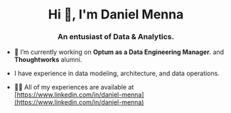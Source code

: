 <h1 align="center">Hi 👋, I'm Daniel Menna</h1>
<h3 align="center">An entusiast of Data & Analytics.</h3>

- 🔭 I’m currently working on **Optum as a Data Engineering Manager.** and **Thoughtworks** alumni.

- I have experience in data modeling, architecture, and data operations.

- 👨‍💻 All of my experiences are available at [https://www.linkedin.com/in/daniel-menna](https://www.linkedin.com/in/daniel-menna)
